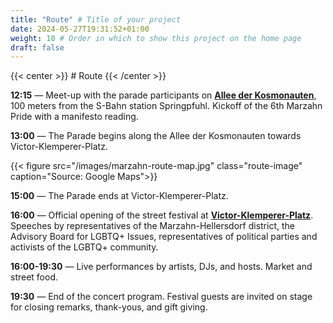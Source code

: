 ```yaml
---
title: "Route" # Title of your project
date: 2024-05-27T19:31:52+01:00
weight: 10 # Order in which to show this project on the home page
draft: false
---
```


{{< center >}} # Route {{< /center >}}

**12:15** — Meet-up with the parade participants on **[Allee der Kosmonauten](https://maps.app.goo.gl/tnmB28o4wRPHxsYC8)**,
100 meters from the S-Bahn station Springpfuhl.
Kickoff of the 6th Marzahn Pride with a manifesto reading.

**13:00** — The Parade begins along the Allee der Kosmonauten towards Victor-Klemperer-Platz.

{{< figure src="/images/marzahn-route-map.jpg" class="route-image" caption="Source: Google Maps">}}

**15:00** — The Parade ends at Victor-Klemperer-Platz.

**16:00** — Official opening of the street festival at
**[Victor-Klemperer-Platz](https://maps.app.goo.gl/12PfkDRWKR8yqouCA)**. Speeches by representatives of the
Marzahn-Hellersdorf district, the Advisory Board for LGBTQ+ Issues, representatives of political parties and
activists of the LGBTQ+ community.

**16:00-19:30** — Live performances by artists, DJs, and hosts. Market and street food.

**19:30** — End of the concert program. Festival guests are invited on stage for closing remarks, thank-yous, and gift
giving.
